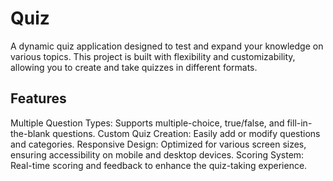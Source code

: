 # Quiz
A dynamic quiz application designed to test and expand your knowledge on various topics. This project is built with flexibility and customizability, allowing you to create and take quizzes in different formats.

## Features
Multiple Question Types: Supports multiple-choice, true/false, and fill-in-the-blank questions.
Custom Quiz Creation: Easily add or modify questions and categories.
Responsive Design: Optimized for various screen sizes, ensuring accessibility on mobile and desktop devices.
Scoring System: Real-time scoring and feedback to enhance the quiz-taking experience.
